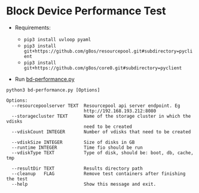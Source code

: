 # Block Device Performance Test


- Requirements:
    * `pip3 install uvloop pyaml`
    * `pip3 install git+https://github.com/g8os/resourcepool.git#subdirectory=pyclient`
    * `pip3 install git+https://github.com/g8os/core0.git#subdirectory=pyclient`

- Run [bd-performance.py](./bd-performance.py)

```
python3 bd-performance.py [Options]

Options:
  --resourcepoolserver TEXT  Resourcepool api server endpoint. Eg
                             http://192.168.193.212:8080
  --storagecluster TEXT      Name of the storage cluster in which the vdisks
                             need to be created
  --vdiskCount INTEGER       Number of vdisks that need to be created

  --vdiskSize INTEGER        Size of disks in GB
  --runtime INTEGER          Time fio should be run
  --vdiskType TEXT           Type of disk, should be: boot, db, cache, tmp

  --resultDir TEXT           Results directory path
  --cleanup   FLAG           Remove test containers after finishing the test
  --help                     Show this message and exit.
```
